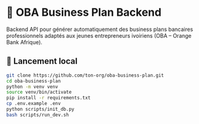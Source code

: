 # 📘 OBA Business Plan Backend

Backend API pour générer automatiquement des business plans bancaires professionnels adaptés aux jeunes entrepreneurs ivoiriens (OBA – Orange Bank Afrique).

## 🚀 Lancement local

```bash
git clone https://github.com/ton-org/oba-business-plan.git
cd oba-business-plan
python -m venv venv
source venv/bin/activate
pip install -r requirements.txt
cp .env.example .env
python scripts/init_db.py
bash scripts/run_dev.sh